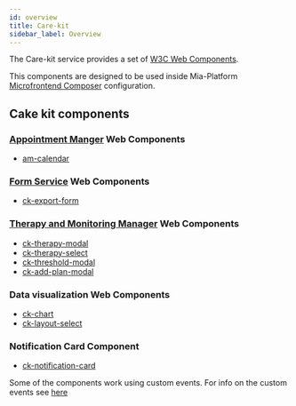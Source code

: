 ```yaml
---
id: overview
title: Care-kit
sidebar_label: Overview
---
```


<!--
WARNING: this file was automatically generated by Mia-Platform Doc Aggregator.
DO NOT MODIFY IT BY HAND.
Instead, modify the source file and run the aggregator to regenerate this file.
-->

The Care-kit service provides a set of [W3C Web Components](https://www.w3.org/TR/components-intro/).

This components are designed to be used inside Mia-Platform [Microfrontend Composer](../../microfrontend-composer/overview) configuration. 

## Cake kit components

### [Appointment Manger](../../runtime_suite/appointment-manager/overview) Web Components
  - [am-calendar](20_components/10_am-calendar.md)

### [Form Service](../../runtime_suite/form-service-backend/overview) Web Components
  - [ck-export-form](20_components/20_ck-form-export.md)

### [Therapy and Monitoring Manager](../../runtime_suite/therapy-and-monitoring-manager/overview) Web Components
  - [ck-therapy-modal](20_components/30_ck-therapy-modal.md)
  - [ck-therapy-select](20_components/40_ck-therapy-select.md)
  - [ck-threshold-modal](20_components/50_ck-threshold-modal.md)
  - [ck-add-plan-modal](20_components/60_ck-add-plan-modal.md)

### Data visualization Web Components
  - [ck-chart](20_components/70_ck-chart.md)
  - [ck-layout-select](20_components/80_ck-layout-select.md)

### Notification Card Component
  - [ck-notification-card](20_90_ck-notification-card.md) 

Some of the components work using custom events. For info on the custom events see [here](30_events.md)
